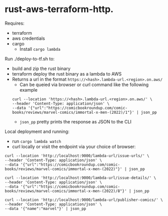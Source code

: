 # rust-aws-terraform-http.
Requires:
- terraform
- aws credentials
- cargo
    - Install `cargo lambda`

Run ./deploy-to-tf.sh to:
- build and zip the rust binary
- terraform deploy the rust binary as a lambda to AWS
- Returns a url in the format `https://<hash>.lambda-url.<region>.on.aws/`
    - Can be queied via browser or curl command like the following example 
    ```
    curl --location 'https://<hash>.lambda-url.<region>.on.aws/' \
    --header 'Content-Type: application/json' \
    --data '{"url":"https://comicbookroundup.com/comic-books/reviews/marvel-comics/immortal-x-men-(2022)/1"}' | json_pp
    ```
    - `json_pp` pretty prints the response as JSON to the CLI

Local deployment and running:
- run `cargo lambda watch`
- curl locally or visit the endpoint via your choice of browser:

```
curl --location 'http://localhost:9000/lambda-url/issue-urls/' \
--header 'Content-Type: application/json' \
--data '{"url":"https://comicbookroundup.com/comic-books/reviews/marvel-comics/immortal-x-men-(2022)"}' | json_pp

curl --location 'http://localhost:9000/lambda-url/issue-details/' \
--header 'Content-Type: application/json' \
--data '{"url":"https://comicbookroundup.com/comic-books/reviews/marvel-comics/immortal-x-men-(2022)/8"}' | json_pp

curl --location 'http://localhost:9000/lambda-url/publisher-comics/' \
--header 'Content-Type: application/json' \
--data '{"name":"marvel"}' | json_pp
```
